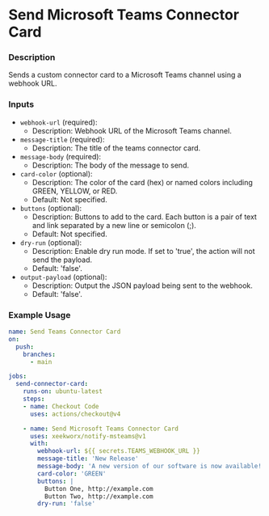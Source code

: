 # Send Microsoft Teams Connector Card

### Description

Sends a custom connector card to a Microsoft Teams channel using a webhook URL.

### Inputs

- `webhook-url` (required):
  - Description: Webhook URL of the Microsoft Teams channel.
- `message-title` (required):
  - Description: The title of the teams connector card.
- `message-body` (required):
  - Description: The body of the message to send.
- `card-color` (optional):
  - Description: The color of the card (hex) or named colors including GREEN, YELLOW, or RED.
  - Default: Not specified.
- `buttons` (optional):
  - Description: Buttons to add to the card. Each button is a pair of text and link separated by a new line or semicolon (;).
  - Default: Not specified.
- `dry-run` (optional):
  - Description: Enable dry run mode. If set to 'true', the action will not send the payload.
  - Default: 'false'.
- `output-payload` (optional):
  - Description: Output the JSON payload being sent to the webhook.
  - Default: 'false'.

### Example Usage

```yaml
name: Send Teams Connector Card
on:
  push:
    branches:
      - main

jobs:
  send-connector-card:
    runs-on: ubuntu-latest
    steps:
    - name: Checkout Code
      uses: actions/checkout@v4

    - name: Send Microsoft Teams Connector Card
      uses: xeekworx/notify-msteams@v1
      with:
        webhook-url: ${{ secrets.TEAMS_WEBHOOK_URL }}
        message-title: 'New Release'
        message-body: 'A new version of our software is now available!'
        card-color: 'GREEN'
        buttons: |
          Button One, http://example.com
          Button Two, http://example.com
        dry-run: 'false'
```